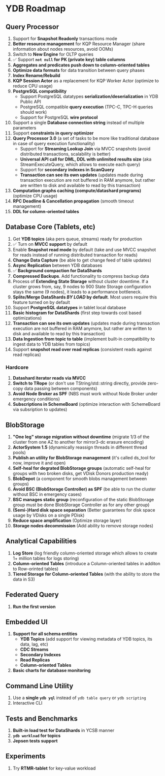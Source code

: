 # YDB Roadmap

## Query Processor
1. Support for **Snapshot Readonly** transactions mode
1. **Better resource management** for KQP Resource Manager (share information about nodes resources, avoid OOMs)
1. Switch to **New Engine** for OLTP queries
1. ✅ Support **`not null` for PK (private key) table columns**
1. **Aggregates and predicates push down to column-oriented tables**
1. **Optimize data formats** for data transition between query phases
1. **Index Rename/Rebuild**
1. **KQP Session Actor** as a replacement for KQP Worker Actor (optimize to reduce CPU usage)
1. **PostgreSQL compatibility**
    * Support PostgreSQL datatypes **serialization/deserialization** in YDB Public API
    * PostgreSQL compatible **query execution** (TPC-C, TPC-H queries should work)
    * Support for PostgreSQL **wire protocol**
1. Support a single **Database connection string** instead of multiple parameters
1. Support **constraints in query optimizer**
1. **Query Processor 3.0** (a set of tasks to be more like traditional database in case of query execution functionality)
    * Support for **Streaming Lookup Join** via MVCC snapshots (avoid distributed transactions, scalability is better)
    * **Universal API call for DML, DDL with unlimited results size** (aka StreamExecuteQuery, which allows to execute each query)
    * Support for **secondary indexes in ScanQuery**
    * **Transaction can see its own updates** (updates made during transaction execution are not buffered in RAM anymore, but rather are written to disk and available to read by this transaction)
1. **Computation graphs caching (compute/datashard programs)** (optimize CPU usage)
1. **RPC Deadline & Cancellation propagation** (smooth timeout management)
1. **DDL for column-oriented tables**

## Database Core (Tablets, etc)
1. Get **YDB topics** (aka pers queue, streams) ready for production
1. ✅ Turn on **MVCC support** by default
1. Enable **Snapshot read mode** by default (take and use MVCC snapshot for reads instead of running distributed transaction for reads)
1. **Change Data Capture** (be able to get change feed of table updates)
1. **Async Replication** between YDB databases
1. ✅ **Background compaction for DataShards**
1. **Compressed Backups**. Add functionality to compress backup data
1. Process of **Extending State Storage** without cluster downtime. If a cluster grows from, say, 9 nodes to 900 State Storage configuration stays the same (9 nodes), it leads to a performance bottleneck.
1. **Splite/Merge DataShards *BY LOAD* by default**. Most users require this feature turned on by default
1. Support **PostgreSQL datatypes** in tablet local database
1. **Basic histogram for DataShards** (first step towards cost based optimizations)
1. **Transaction can see its own updates** (updates made during transaction execution are not buffered in RAM anymore, but rather are written to disk and available to read by this transaction)
1. **Data Ingestion from topic to table** (implement built-in compatibility to ingest data to YDB tables from topics)
1. Support **snapshot read over read replicas** (consistent reads against read replicas)

### Hardcore
1. **Datashard iterator reads via MVCC**
1. **Switch to TRope** (or don't use TString/std::string directly, provide zero-copy data passing between components)
1. **Avoid Node Broker as SPF** (NBS must work without Node Broker under emergency conditions)
1. **Subscriptions in SchemeBoard** (optimize interaction with SchemeBoard via subsription to updates)

## BlobStorage
1. **"One leg" storage migration without downtime** (migrate 1/3 of the cluster from one AZ to another for mirror3-dc erasure encoding)
1. **ActorSystem 1.5** (dynamically reassign threads in different thread pools)
1. **Publish an utility for BlobStorage management** (it's called ds_tool for now, improve it and open)
1. **Self-heal for degrated BlobStorage groups** (automatic self-heal for groups with two broken disks, get VDisk Donors production ready)
1. **BlobDepot** (a component for smooth blobs management between groups)
1. **Avoid BSC (BlobStorage Controller) as SPF** (be able to run the cluster without BSC in emergency cases)
1. **BSC manages static group** (reconfiguration of the static BlobStorage group must be done BlobStorage Controller as for any other group)
1. **(Semi-)Hard disk space separation** (Better guarantees for disk space usage by VDisks on a single PDisk)
1. **Reduce space amplification** (Optimize storage layer)
1. **Storage nodes decommission** (Add ability to remove storage nodes)

## Analytical Capabilities
1. **Log Store** (log friendly column-oriented storage which allows to create 1+ million tables for logs storing)
1. **Column-oriented Tables** (introduce a Column-oriented tables in additon to Row-orinted tables)
1. **Tiered Storage for Column-oriented Tables** (with the ability to store the data in S3)

## Federated Query
1. **Run the first version**

## Embedded UI
1.  **Support for all schema entities**
    * **YDB Topics** (add support for viewing metadata of YDB topics, its data, lag, etc)
    * **CDC Streams**
    * **Secondary Indexes**
    * **Read Replicas**
    * **Column-oriented Tables**
1.  **Basic charts for database monitoring**    

## Command Line Utility
1. Use a **single `ydb yql`** instead of `ydb table query` or `ydb scripting`
1. Interactive CLI

## Tests and Benchmarks
1. **Built-in load test for DataShards** in YCSB manner
1. **`ydb workload` for topics**
1. **Jepsen tests support**

## Experiments
1. Try **RTMR-tablet** for key-value workload

